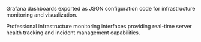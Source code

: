 Grafana dashboards exported as JSON configuration code for infrastructure monitoring and visualization.

Professional infrastructure monitoring interfaces providing real-time server health tracking and incident management capabilities.
